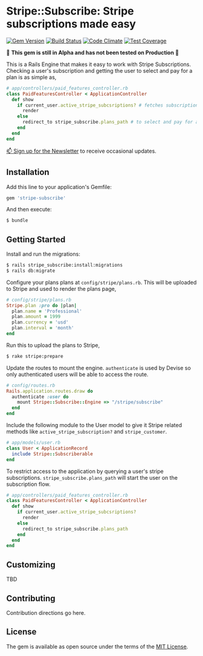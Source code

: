 # Stripe::Subscribe: Stripe subscriptions made easy

[![Gem Version](https://badge.fury.io/rb/stripe-subscribe.png)](http://badge.fury.io/rb/stripe-subscribe)
[![Build Status](https://travis-ci.org/tansengming/stripe-subscribe.png?branch=master)](https://travis-ci.org/tansengming/stripe-subscribe)
[![Code Climate](https://codeclimate.com/github/tansengming/stripe-subscribe/badges/gpa.svg)](https://codeclimate.com/github/tansengming/stripe-subscribe)
[![Test Coverage](https://codeclimate.com/github/tansengming/stripe-subscribe/badges/coverage.svg)](https://codeclimate.com/github/tansengming/stripe-subscribe/coverage)

🔴 **This gem is still in Alpha and has not been tested on Production** 🔴

This is a Rails Engine that makes it easy to work with Stripe Subscriptions. Checking a user's subscription and getting the user to select and pay for a plan is as simple as,

```ruby
# app/controllers/paid_features_controller.rb
class PaidFeaturesController < ApplicationController
  def show
    if current_user.active_stripe_subcsriptions? # fetches subscription details from Stripe
      render
    else
      redirect_to stripe_subscribe.plans_path # to select and pay for a plan
    end
  end
end
```

[📫 Sign up for the Newsletter](http://tinyletter.com/stripe-rails) to receive occasional updates.

## Installation

Add this line to your application's Gemfile:

```ruby
gem 'stripe-subscribe'
```

And then execute:
```bash
$ bundle
```

## Getting Started

Install and run the migrations:

```bash
$ rails stripe_subscribe:install:migrations
$ rails db:migrate
```

Configure your plans plans at `config/stripe/plans.rb`. This will be uploaded to Stripe and used to render the plans page,

```ruby
# config/stripe/plans.rb
Stripe.plan :pro do |plan|
  plan.name = 'Professional'
  plan.amount = 1999
  plan.currency = 'usd'
  plan.interval = 'month'
end
```

Run this to upload the plans to Stripe,

```bash
$ rake stripe:prepare
```

Update the routes to mount the engine. `authenticate` is used by Devise so only authenticated users will be able to access the route.

```ruby
# config/routes.rb
Rails.application.routes.draw do
  authenticate :user do
    mount Stripe::Subscribe::Engine => "/stripe/subscribe"
  end
end
```

Include the following module to the User model to give it Stripe related methods like `active_stripe_subscription?` and `stripe_customer`.

```ruby
# app/models/user.rb
class User < ApplicationRecord
  include Stripe::Subscriberable
end
```

To restrict access to the application by querying a user's stripe subscriptions. `stripe_subscribe.plans_path` will start the user on the subscription flow.

```ruby
# app/controllers/paid_features_controller.rb
class PaidFeaturesController < ApplicationController
  def show
    if current_user.active_stripe_subcsriptions?
      render
    else
      redirect_to stripe_subscribe.plans_path
    end
  end
end
```

## Customizing

TBD

## Contributing

Contribution directions go here.

## License

The gem is available as open source under the terms of the [MIT License](https://opensource.org/licenses/MIT).
